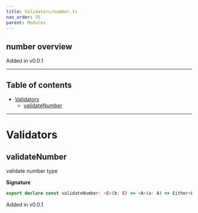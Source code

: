 ```yaml
---
title: Validators/number.ts
nav_order: 35
parent: Modules
---
```


## number overview

Added in v0.0.1

---

<h2 class="text-delta">Table of contents</h2>

- [Validators](#validators)
  - [validateNumber](#validatenumber)

---

# Validators

## validateNumber

validate number type

**Signature**

```ts
export declare const validateNumber: <E>(b: E) => <A>(a: A) => Either<E, number>
```

Added in v0.0.1
